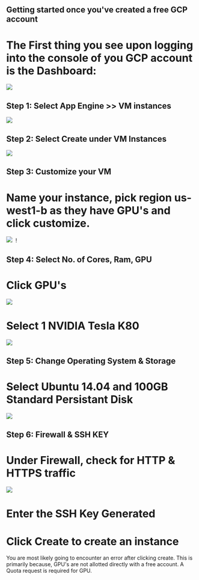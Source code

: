 ## Getting started once you've created a free GCP account



# The First thing you see upon logging into the console of you GCP account is the Dashboard:




<kbd>
  <img src="/0_after_creating_instance.png">
</kbd>




## Step 1: Select App Engine >> VM instances


<kbd>
  <img src="/1_vm_instance.png">
</kbd>



## Step 2: Select Create under VM Instances

<kbd>
  <img src="/2_create_instance.png">
</kbd>

## Step 3: Customize your VM

# Name your instance, pick region us-west1-b as they have GPU's and click customize.


<kbd>
  <img src="/3_name_customize.png">
</kbd>!


## Step 4: Select No. of Cores, Ram, GPU

# Click GPU's


<kbd>
  <img src="/4_gpu.png">
</kbd>

# Select 1 NVIDIA Tesla K80


<kbd>
  <img src="/4_1_gpu.png">
</kbd>


## Step 5: Change Operating System & Storage

# Select Ubuntu 14.04 and 100GB Standard Persistant Disk

<kbd>
  <img src="/6_os_100_gb.png">
</kbd>


## Step 6: Firewall & SSH KEY

# Under Firewall, check for HTTP & HTTPS traffic

<kbd>
  <img src="/7_firewall_ssh_key.png">
</kbd>

# Enter the SSH Key Generated

# Click Create to create an instance

You are most likely going to encounter an error after clicking create. This is primarily because, GPU's are not allotted directly with a free account. A Quota request is required for GPU.

